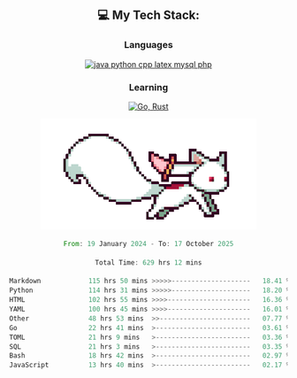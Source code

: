 
<div align="center">
<br>

## 💻 My Tech Stack:

### Languages

[![java python cpp latex mysql php](https://skillicons.dev/icons?i=java,python,cpp,latex,mysql,php)](https://skillicons.dev)

### Learning

[![Go, Rust](https://skillicons.dev/icons?i=go,rust)](https://skillicons.dev)

<center>

<img src="kyubey.gif" alt="Alt-Text" title="" >

</center>


<!--START_SECTION:waka-->

```rust
From: 19 January 2024 - To: 17 October 2025

Total Time: 629 hrs 12 mins

Markdown            115 hrs 50 mins >>>>>--------------------   18.41 %
Python              114 hrs 31 mins >>>>>--------------------   18.20 %
HTML                102 hrs 55 mins >>>>---------------------   16.36 %
YAML                100 hrs 45 mins >>>>---------------------   16.01 %
Other               48 hrs 53 mins  >>-----------------------   07.77 %
Go                  22 hrs 41 mins  >------------------------   03.61 %
TOML                21 hrs 9 mins   >------------------------   03.36 %
SQL                 21 hrs 3 mins   >------------------------   03.35 %
Bash                18 hrs 42 mins  >------------------------   02.97 %
JavaScript          13 hrs 40 mins  >------------------------   02.17 %
```

<!--END_SECTION:waka-->
